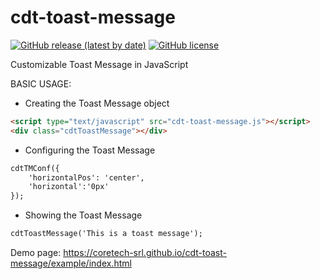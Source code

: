 # cdt-toast-message
[![GitHub release (latest by date)](https://img.shields.io/github/v/release/chripto-coretech/cdt-toast-message)](https://github.com/CoreTech-srl/cdt-toast-message/releases/latest)
[![GitHub license](https://img.shields.io/github/license/CoreTech-srl/cdt-toast-message)](https://github.com/CoreTech-srl/cdt-toast-message/blob/master/LICENSE)

Customizable Toast Message in JavaScript

BASIC USAGE:
- Creating the Toast Message object
```html
<script type="text/javascript" src="cdt-toast-message.js"></script>
<div class="cdtToastMessage"></div>
```

- Configuring the Toast Message
```html
cdtTMConf({
    'horizontalPos': 'center',
    'horizontal':'0px'
});
```

- Showing the Toast Message
```html
cdtToastMessage('This is a toast message');
```

Demo page: https://coretech-srl.github.io/cdt-toast-message/example/index.html
